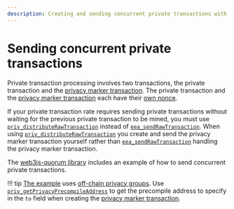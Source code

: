 ```yaml
---
description: Creating and sending concurrent private transactions with Hyperledger Besu
---
```


# Sending concurrent private transactions

Private transaction processing involves two transactions, the private transaction and the [privacy marker transaction].
The private transaction and the [privacy marker transaction] each have their [own nonce].

If your private transaction rate requires sending private transactions without waiting for the previous
private transaction to be mined, you must use [`priv_distributeRawTransaction`](../../Reference/API-Methods.md#priv_distributerawtransaction)
instead of [`eea_sendRawTransaction`](../../Reference/API-Methods.md#eea_sendrawtransaction). When
using [`priv_distributeRawTransaction`](../../Reference/API-Methods.md#priv_distributerawtransaction)
you create and send the privacy marker transaction yourself rather than [`eea_sendRawTransaction`](../../Reference/API-Methods.md#eea_sendrawtransaction)
handling the privacy marker transaction.

The [web3js-quorum library](https://github.com/ConsenSys/web3js-quorum/tree/master/example/concurrentPrivateTransactions)
includes an example of how to send concurrent private transactions.

!!! tip
    [The example](https://github.com/ConsenSys/web3js-quorum/blob/master/example/concurrentPrivateTransactions/concurrentPrivateTransactions.js)
    uses [off-chain privacy groups](../../Concepts/Privacy/Privacy-Groups.md).
    Use [`priv_getPrivacyPrecompileAddress`](../../Reference/API-Methods.md#priv_getprivacyprecompileaddress)
    to get the precompile address to specify in the `to` field when creating the [privacy marker transaction].

<!-- links ---->

[privacy marker transaction]: ../../Concepts/Privacy/Private-Transaction-Processing.md
[own nonce]: ../../Concepts/Privacy/Private-Transactions.md#nonces
